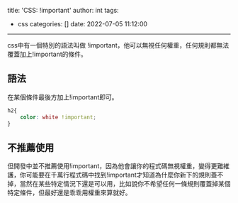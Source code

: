 title: 'CSS: !important'
author: int
tags:
  - css
categories: []
date: 2022-07-05 11:12:00
---
css中有一個特別的語法叫做 !important，他可以無視任何權重，任何規則都無法覆蓋加上!important的條件。

## 語法
在某個條件最後方加上!important即可。
```css
h2{
	color: white !important;
}
```

## 不推薦使用
但開發中並不推薦使用!important，因為他會讓你的程式碼無視權重，變得更難維護，你可能要在千萬行程式碼中找到!important才知道為什麼你新下的規則蓋不掉，當然在某些特定情況下還是可以用，比如說你不希望任何一條規則覆蓋掉某個特定條件，但最好還是乖乖用權重來算就好。